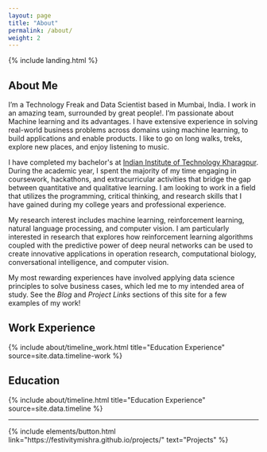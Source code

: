 ```yaml
---
layout: page
title: "About"
permalink: /about/
weight: 2
---
```


{% include landing.html %}


## **About Me**

 I’m a  Technology Freak and Data Scientist based in Mumbai, India. I work in an amazing team, surrounded by great people!. I’m passionate about Machine learning and its advantages. I have extensive experience in solving real-world business problems across domains using machine learning, to build applications and enable products. I like to go on long walks, treks, explore new places, and enjoy listening to music.

I have completed my bachelor's at [Indian Institute of  Technology Kharagpur](http://www.iitkgp.ac.in/). During the academic year, I spent the majority of my time engaging in coursework, hackathons, and extracurricular activities that bridge the gap between quantitative and qualitative learning. I am looking to work in a field that utilizes the programming, critical thinking, and research skills that I have gained during my college years and professional experience.

My research interest includes machine learning, reinforcement learning, natural language processing, and computer vision. I am particularly interested in research that explores how reinforcement learning algorithms coupled with the predictive power of deep neural networks can be used to create innovative applications in operation research, computational biology, conversational intelligence, and computer vision.

My most rewarding experiences have involved applying data science principles to solve business cases, which led me to my intended area of study. See the *Blog* and *Project Links* sections of this site for a few examples of my work!<br> 


## **Work Experience**
<div class="row">
{% include about/timeline_work.html title="Education Experience" source=site.data.timeline-work %}
</div>


## **Education**
<div class="row">
{% include about/timeline.html title="Education Experience" source=site.data.timeline %}
</div>

---


<p class="text-center">
{% include elements/button.html link="https://festivitymishra.github.io/projects/" text="Projects" %}
</p>


<!-- # **Education**
<div class="row">
{% include about/timeline.html %}
</div> -->

